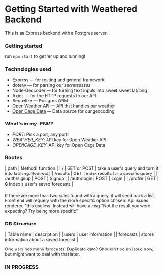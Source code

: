 # Getting Started with Weathered Backend

This is an Express backend with a Postgres server.

### Getting started

run `npm start` to get 'er up and running!

### Technologies used

* Express — for routing and general framework
* dotenv — for parsing our *secretssssss*
* Node-Geocoder — for turning text inputs into sweet sweet lat/long
* Axios — for the HTTP requests to our API
* Sequelize — Postgres ORM
* [Open Weather API](https://openweathermap.org/api/one-call-api) — API that handles our weather
* [Open Cage Data](https://opencagedata.com/) — Data source for our geocoding

### What's in my .ENV?

- *PORT*: Pick a port, any port! 
- *WEATHER_KEY*: API key for Open Weather API
- *OPENCAGE_KEY*: API key for Open Cage Data

### Routes

| path | Method|  function |
| / | GET or POST | take a user's query and turn it into lat/long. Redirect |
| /results | GET | index results for a specific query |
| /auth/signup | POST | Signup |
| /auth/login | POST | Login |
| /profile | GET | 🔒 Index a user's saved forecasts |

If there are more than two *cities* found with a query, it will send back a list. Front end will requery with the more specific option chosen.
Api issues rendered ^this useless. Instead will have a msg "Not the result you were expecting? Try being more specific"

### DB Structure

| Table name | description |
| users | user information |
| forecasts | stores information about a saved forecast | 

One user has many forecasts. Duplicate data? Shouldn't be an issue now, but might want to deal with that later.


### IN PROGRESS